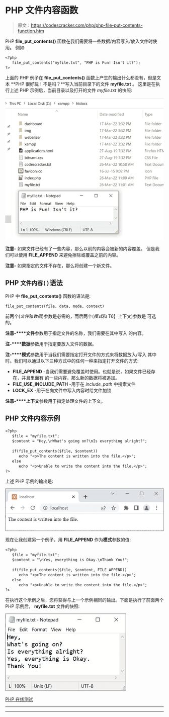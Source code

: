 # PHP 文件内容函数

> 原文：<https://codescracker.com/php/php-file-put-contents-function.htm>

PHP **file_put_contents()** 函数在我们需要将一些数据/内容写入/放入文件时使用。 例如:

```
<?php
   file_put_contents("myfile.txt", "PHP is Fun! Isn't it?");
?>
```

上面的 PHP 例子在 **file_put_contents()** 函数上产生的输出什么都没有，但是文本 **PHP 很好玩！不是吗？**写入当前目录下的文件 **myfile.txt** 。 这里是在执行上述 PHP 示例后，当前目录以及打开的文件 *myfile.txt* 的快照:

![php file_put_contents function](img/420c3794b81f249f48d7379404dc4d32.png)

**注意-** 如果文件已经有了一些内容，那么以前的内容会被新的内容覆盖。 但是我们可以使用 **FILE_APPEND** 来避免擦除或覆盖之前的内容。

**注意-** 如果指定的文件不存在，那么将创建一个新文件。

## PHP `文件内容()`语法

PHP 中 **file_put_contents()** 函数的语法是:

```
file_put_contents(file, data, mode, context)
```

前两个(*文件*和*数据*)参数是必需的，而后两个(*模式*和 T6】上下文)参数是 可选的。

**注意-****文件**参数用于指定文件的名称，我们需要在其中写入 的内容。

**注-****数据**参数用于指定要放入文件的数据。

**注-****模式**参数用于当我们需要指定打开文件的方式来将数据放入/写入 其中时。我们可以通过以下三种方式中的任何一种来指定打开文件的方式:

*   **FILE_APPEND** -当我们需要避免覆盖时使用。也就是说，如果文件已经存在，并且里面有 的一些内容，那么新的数据将被追加。
*   **FILE_USE_INCLUDE_PATH** -用于在 *include_path* 中搜索文件
*   **LOCK_EX** -用于在向文件中写入内容时给文件加锁

**注意-****上下文**参数用于指定处理文件的上下文。

## PHP 文件内容示例

```
<?php
   $file = "myfile.txt";
   $content = "Hey,\nWhat's going on?\nIs everything alright?";

   if(file_put_contents($file, $content))
      echo "<p>The content is written into the file.</p>";
   else
      echo "<p>Unable to write the content into the file.</p>";
?>
```

上述 PHP 示例的输出是:

![php file put contents example](img/00d41751909b2cd05b9c978bf426f78a.png)

现在让我创建另一个例子，用 **FILE_APPEND** 作为**模式**参数的值:

```
<?php
   $file = "myfile.txt";
   $content = "\nYes, everything is Okay.\nThank You!";

   if(file_put_contents($file, $content, FILE_APPEND))
      echo "<p>The content is written into the file.</p>";
   else
      echo "<p>Unable to write the content into the file.</p>";
?>
```

在执行这个示例之后，您将获得与上一个示例相同的输出。下面是执行了前面两个 PHP 示例后， **myfile.txt** 文件的快照:

![php file put contents function example](img/66ad31ced3b357dc3ea35848f0b82772.png)

[PHP 在线测试](/exam/showtest.php?subid=8)

* * *

* * *